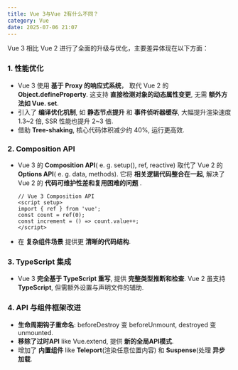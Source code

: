 ```yaml
---
title: Vue 3与Vue 2有什么不同？
category: Vue
date: 2025-07-06 21:07
---
```

Vue 3 相比 Vue 2 进行了全面的升级与优化，主要差异体现在以下方面：  

### 1. 性能优化  
- Vue 3 使用 **基于 Proxy 的响应式系统**， 取代 Vue 2 的 **Object.defineProperty**. 这支持 **直接检测对象的动态属性变更**, 无需 **额外方法如 Vue. set**.  
- 引入了 **编译优化机制**, 如 **静态节点提升** 和 **事件侦听器缓存**, 大幅提升渲染速度 1.3~2 倍, SSR 性能也提升 2~3 倍.  
- 借助 **Tree-shaking**, 核心代码体积减少约 40%, 运行更高效.  

### 2. Composition API  
- Vue 3 的 **Composition API**( e. g. setup(), ref, reactive) 取代了 Vue 2 的 **Options API**( e. g. data, methods). 它将 **相关逻辑代码整合在一起**, 解决了 Vue 2 的 **代码可维护性差和复用困难的问题** .  
  ```vue
  // Vue 3 Composition API
  <script setup>
  import { ref } from 'vue';
  const count = ref(0);
  const increment = () => count.value++;
  </script>
  ```  
- 在 **复杂组件场景** 提供更 **清晰的代码结构**.  

### 3. TypeScript 集成  
- Vue 3 **完全基于 TypeScript 重写**, 提供 **完整类型推断和检查**. Vue 2 虽支持 **TypeScript**, 但需额外设置与声明文件的辅助.  

### 4. API 与组件框架改进  
- **生命周期钩子重命名**: beforeDestroy 变 beforeUnmount, destroyed 变 unmounted.  
- **移除了过时API** like Vue.extend, 提供 **新的全局API模式**.  
- 增加了 **内置组件** like **Teleport**(渲染任意位置内容) 和 **Suspense**(处理 **异步加载**.  
